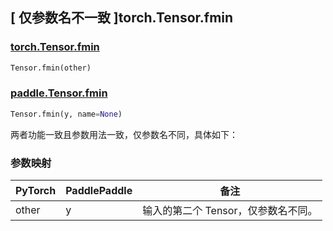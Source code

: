 ## [ 仅参数名不一致 ]torch.Tensor.fmin

### [torch.Tensor.fmin](https://pytorch.org/docs/stable/generated/torch.Tensor.fmin.html?highlight=fmin#torch.Tensor.fmin)

```python
Tensor.fmin(other)
```

### [paddle.Tensor.fmin](https://www.paddlepaddle.org.cn/documentation/docs/zh/develop/api/paddle/fmin_cn.html#fmin)

```python
Tensor.fmin(y, name=None)
```

两者功能一致且参数用法一致，仅参数名不同，具体如下：

### 参数映射

| PyTorch | PaddlePaddle | 备注                                |
| ------- | ------------ | ----------------------------------- |
| other   | y            | 输入的第二个 Tensor，仅参数名不同。 |
